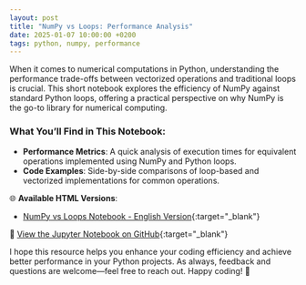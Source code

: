 ```yaml
---
layout: post
title: "NumPy vs Loops: Performance Analysis"
date: 2025-01-07 10:00:00 +0200
tags: python, numpy, performance
---
```


When it comes to numerical computations in Python, understanding the performance trade-offs between vectorized operations and traditional loops is crucial. This short notebook explores the efficiency of NumPy against standard Python loops, offering a practical perspective on why NumPy is the go-to library for numerical computing.

### What You’ll Find in This Notebook:
- **Performance Metrics**: A quick analysis of execution times for equivalent operations implemented using NumPy and Python loops.
- **Code Examples**: Side-by-side comparisons of loop-based and vectorized implementations for common operations.

🌐 **Available HTML Versions**:
- [NumPy vs Loops Notebook - English Version](http://mihainadas.github.io/notebooks/numpy_vs_python.html){:target="_blank"}

📝 [View the Jupyter Notebook on GitHub](https://github.com/mihainadas/notebooks/blob/main/numpy/numpy_vs_python.ipynb){:target="_blank"}

I hope this resource helps you enhance your coding efficiency and achieve better performance in your Python projects. As always, feedback and questions are welcome—feel free to reach out. Happy coding! 🚀
